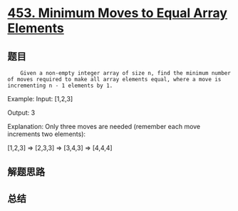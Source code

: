 # [453. Minimum Moves to Equal Array Elements](https://leetcode.com/problems/minimum-moves-to-equal-array-elements/)

## 题目

        Given a non-empty integer array of size n, find the minimum number of moves required to make all array elements equal, where a move is incrementing n - 1 elements by 1.

Example:
Input:
[1,2,3]

Output:
3

Explanation:
Only three moves are needed (remember each move increments two elements):

[1,2,3]  =>  [2,3,3]  =>  [3,4,3]  =>  [4,4,4]


      

## 解题思路


## 总结


